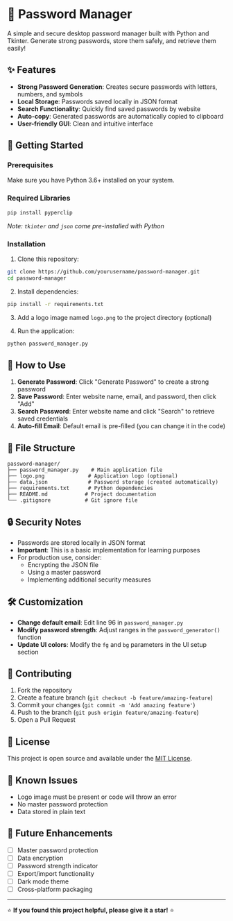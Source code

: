 # 🔐 Password Manager

A simple and secure desktop password manager built with Python and Tkinter. Generate strong passwords, store them safely, and retrieve them easily!

## ✨ Features

- **Strong Password Generation**: Creates secure passwords with letters, numbers, and symbols
- **Local Storage**: Passwords saved locally in JSON format
- **Search Functionality**: Quickly find saved passwords by website
- **Auto-copy**: Generated passwords are automatically copied to clipboard
- **User-friendly GUI**: Clean and intuitive interface

## 🚀 Getting Started

### Prerequisites

Make sure you have Python 3.6+ installed on your system.

### Required Libraries

```bash
pip install pyperclip
```

*Note: `tkinter` and `json` come pre-installed with Python*

### Installation

1. Clone this repository:
```bash
git clone https://github.com/yourusername/password-manager.git
cd password-manager
```

2. Install dependencies:
```bash
pip install -r requirements.txt
```

3. Add a logo image named `logo.png` to the project directory (optional)

4. Run the application:
```bash
python password_manager.py
```

## 🎯 How to Use

1. **Generate Password**: Click "Generate Password" to create a strong password
2. **Save Password**: Enter website name, email, and password, then click "Add"
3. **Search Password**: Enter website name and click "Search" to retrieve saved credentials
4. **Auto-fill Email**: Default email is pre-filled (you can change it in the code)

## 📁 File Structure

```
password-manager/
├── password_manager.py    # Main application file
├── logo.png              # Application logo (optional)
├── data.json             # Password storage (created automatically)
├── requirements.txt      # Python dependencies
├── README.md            # Project documentation
└── .gitignore           # Git ignore file
```

## 🔒 Security Notes

- Passwords are stored locally in JSON format
- **Important**: This is a basic implementation for learning purposes
- For production use, consider:
  - Encrypting the JSON file
  - Using a master password
  - Implementing additional security measures

## 🛠️ Customization

- **Change default email**: Edit line 96 in `password_manager.py`
- **Modify password strength**: Adjust ranges in the `password_generator()` function
- **Update UI colors**: Modify the `fg` and `bg` parameters in the UI setup section

## 🤝 Contributing

1. Fork the repository
2. Create a feature branch (`git checkout -b feature/amazing-feature`)
3. Commit your changes (`git commit -m 'Add amazing feature'`)
4. Push to the branch (`git push origin feature/amazing-feature`)
5. Open a Pull Request

## 📝 License

This project is open source and available under the [MIT License](LICENSE).

## 🐛 Known Issues

- Logo image must be present or code will throw an error
- No master password protection
- Data stored in plain text

## 🔮 Future Enhancements

- [ ] Master password protection
- [ ] Data encryption
- [ ] Password strength indicator
- [ ] Export/import functionality
- [ ] Dark mode theme
- [ ] Cross-platform packaging

---

⭐ **If you found this project helpful, please give it a star!** ⭐
